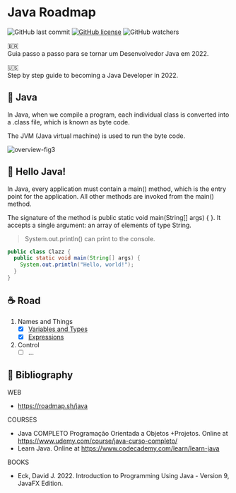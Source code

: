 # Java Roadmap

![GitHub last commit](https://img.shields.io/github/last-commit/leonardosolisbadaro/java-roadmap?style=for-the-badge)
[![GitHub license](https://img.shields.io/github/license/leonardosolisbadaro/roadmap?style=for-the-badge)](https://github.com/leonardosolisbadaro/java-roadmap/blob/main/LICENSE)
![GitHub watchers](https://img.shields.io/github/watchers/leonardosolisbadaro/java-roadmap?style=for-the-badge)

:brazil:<br>
Guia passo a passo para se tornar um Desenvolvedor Java em 2022.

:us:<br>
Step by step guide to becoming a Java Developer in 2022.

## :bookmark: Java

In Java, when we compile a program, each individual class is converted into a .class file, which is known as byte code.

The JVM (Java virtual machine) is used to run the byte code.

![overview-fig3](https://user-images.githubusercontent.com/25842028/186732087-b2c01f39-b34b-46ee-bd31-ad8f7bc10656.jpg)

## :page_facing_up: Hello Java!

In Java, every application must contain a main() method, which is the entry point for the application. All other methods are invoked from the main() method.

The signature of the method is public static void main(String[] args) { }. It accepts a single argument: an array of elements of type String.

> System.out.println() can print to the console.

```java
public class Clazz {
  public static void main(String[] args) {
    System.out.println("Hello, world!");
  }
}
```

## :coffee: Road

1. Names and Things
   - [x] [Variables and Types](c1-names-things/c1.1-variables-types)
   - [x] [Expressions](c1-names-things/c1.2-expressions)
2. Control
   - [ ] ...

## :book: Bibliography
WEB
- https://roadmap.sh/java

COURSES
- Java COMPLETO Programação Orientada a Objetos +Projetos. Online at https://www.udemy.com/course/java-curso-completo/
- Learn Java. Online at https://www.codecademy.com/learn/learn-java

BOOKS
- Eck, David J. 2022. Introduction to Programming Using Java - Version 9, JavaFX Edition.
<!--
- Kalinovsky, A. 2005. Java Secreto. Pearson; 1ª edição.
- Larman, C. 2005. Applying UML and Patterns: An Introduction to Object-Oriented Analysis and Design and Iterative Development. Pearson; 3rd ed.
- Larman, C. 2006. Utilizando UML e Padrões: Uma Introdução à Análise e ao Projeto Orientados a Objetos e ao Desenvolvimento Iterativo. Bookman; 3ª edição.
- Martin, Robert C. 2009. Código Limpo: Habilidades Práticas do Agile Software. Alta Books; 1ª edição.
- Oliveira, B. 2013. JavaFX. Interfaces com Qualidade Para Aplicações Desktop. Casa do Código; 1ª edição.
-->
